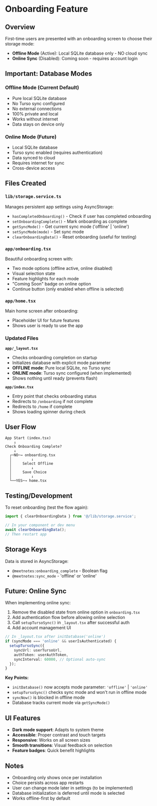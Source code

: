 # Onboarding Feature

## Overview

First-time users are presented with an onboarding screen to choose their storage mode:

- **Offline Mode** (Active): Local SQLite database only - NO cloud sync
- **Online Sync** (Disabled): Coming soon - requires account login

## Important: Database Modes

### Offline Mode (Current Default)

- Pure local SQLite database
- No Turso sync configured
- No external connections
- 100% private and local
- Works without internet
- Data stays on device only

### Online Mode (Future)

- Local SQLite database
- Turso sync enabled (requires authentication)
- Data synced to cloud
- Requires internet for sync
- Cross-device access

## Files Created

### `lib/storage.service.ts`

Manages persistent app settings using AsyncStorage:

- `hasCompletedOnboarding()` - Check if user has completed onboarding
- `setOnboardingComplete()` - Mark onboarding as complete
- `getSyncMode()` - Get current sync mode ('offline' | 'online')
- `setSyncMode(mode)` - Set sync mode
- `clearOnboardingData()` - Reset onboarding (useful for testing)

### `app/onboarding.tsx`

Beautiful onboarding screen with:

- Two mode options (offline active, online disabled)
- Visual selection state
- Feature highlights for each mode
- "Coming Soon" badge on online option
- Continue button (only enabled when offline is selected)

### `app/home.tsx`

Main home screen after onboarding:

- Placeholder UI for future features
- Shows user is ready to use the app

### Updated Files

**`app/_layout.tsx`**

- Checks onboarding completion on startup
- Initializes database with explicit mode parameter
- **OFFLINE mode**: Pure local SQLite, no Turso sync
- **ONLINE mode**: Turso sync configured (when implemented)
- Shows nothing until ready (prevents flash)

**`app/index.tsx`**

- Entry point that checks onboarding status
- Redirects to `/onboarding` if not complete
- Redirects to `/home` if complete
- Shows loading spinner during check

## User Flow

```
App Start (index.tsx)
    ↓
Check Onboarding Complete?
    ↓
  ┌─NO─→ onboarding.tsx
  │         ↓
  │     Select Offline
  │         ↓
  │     Save Choice
  │         ↓
  └──YES─→ home.tsx
```

## Testing/Development

To reset onboarding (test the flow again):

```typescript
import { clearOnboardingData } from '@/lib/storage.service';

// In your component or dev menu
await clearOnboardingData();
// Then restart app
```

## Storage Keys

Data is stored in AsyncStorage:

- `@meetnotes:onboarding_complete` - Boolean flag
- `@meetnotes:sync_mode` - 'offline' or 'online'

## Future: Online Sync

When implementing online sync:

1. Remove the disabled state from online option in `onboarding.tsx`
2. Add authentication flow before allowing online selection
3. Call `setupTursoSync()` in `_layout.tsx` after successful auth
4. Add account management UI

```typescript
// In _layout.tsx after initDatabase('online')
if (syncMode === 'online' && userIsAuthenticated) {
  setupTursoSync({
    syncUrl: userTursoUrl,
    authToken: userAuthToken,
    syncInterval: 60000, // Optional auto-sync
  });
}
```

**Key Points:**

- `initDatabase()` now accepts mode parameter: `'offline'` | `'online'`
- `setupTursoSync()` checks sync mode and won't run in offline mode
- `syncNow()` is blocked in offline mode
- Database tracks current mode via `getSyncMode()`

## UI Features

- **Dark mode support**: Adapts to system theme
- **Accessible**: Proper contrast and touch targets
- **Responsive**: Works on all screen sizes
- **Smooth transitions**: Visual feedback on selection
- **Feature badges**: Quick benefit highlights

## Notes

- Onboarding only shows once per installation
- Choice persists across app restarts
- User can change mode later in settings (to be implemented)
- Database initialization is deferred until mode is selected
- Works offline-first by default
